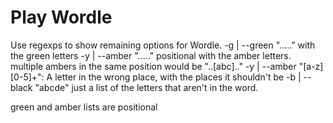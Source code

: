 # Play Wordle

Use regexps to show remaining options for Wordle.
-g | --green "....." with the green letters
-y | --amber "....." positional with the amber letters. multiple ambers in the same
                     position would be "..[abc].."
-y | --amber "[a-z][0-5]+": A letter in the wrong place, with the places it 
                     shouldn't be
-b | --black "abcde" just a list of the letters that aren't in the word.

green and amber lists are positional
